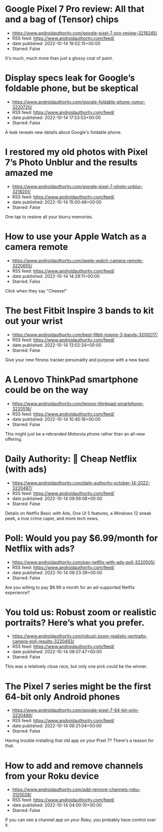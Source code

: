 # Google Pixel 7 Pro review: All that and a bag of (Tensor) chips
 - https://www.androidauthority.com/google-pixel-7-pro-review-3218245/
 - RSS feed: https://www.androidauthority.com/feed/
 - date published: 2022-10-14 19:02:15+00:00
 - Starred: False

It's much, much more than just a glossy coat of paint.

# Display specs leak for Google’s foldable phone, but be skeptical
 - https://www.androidauthority.com/google-foldable-phone-rumor-3220720/
 - RSS feed: https://www.androidauthority.com/feed/
 - date published: 2022-10-14 17:53:53+00:00
 - Starred: False

A leak reveals new details about Google's foldable phone.

# I restored my old photos with Pixel 7’s Photo Unblur and the results amazed me
 - https://www.androidauthority.com/google-pixel-7-photo-unblur-3218201/
 - RSS feed: https://www.androidauthority.com/feed/
 - date published: 2022-10-14 15:00:48+00:00
 - Starred: False

One tap to restore all your blurry memories.

# How to use your Apple Watch as a camera remote
 - https://www.androidauthority.com/apple-watch-camera-remote-3220655/
 - RSS feed: https://www.androidauthority.com/feed/
 - date published: 2022-10-14 14:29:11+00:00
 - Starred: False

Click when they say "Cheese!"

# The best Fitbit Inspire 3 bands to kit out your wrist
 - https://www.androidauthority.com/best-fitbit-inspire-3-bands-3200217/
 - RSS feed: https://www.androidauthority.com/feed/
 - date published: 2022-10-14 13:02:24+00:00
 - Starred: False

Give your new fitness tracker personality and purpose with a new band.

# A Lenovo ThinkPad smartphone could be on the way
 - https://www.androidauthority.com/lenovo-thinkpad-smartphone-3220516/
 - RSS feed: https://www.androidauthority.com/feed/
 - date published: 2022-10-14 10:45:18+00:00
 - Starred: False

This might just be a rebranded Motorola phone rather than an all-new offering.

# Daily Authority: 🍿 Cheap Netflix (with ads)
 - https://www.androidauthority.com/daily-authority-october-14-2022-3220487/
 - RSS feed: https://www.androidauthority.com/feed/
 - date published: 2022-10-14 09:56:06+00:00
 - Starred: False

Details on Netflix Basic with Ads, One UI 5 features, a Windows 12 sneak peek, a true crime caper, and more tech news.

# Poll: Would you pay $6.99/month for Netflix with ads?
 - https://www.androidauthority.com/pay-netflix-with-ads-poll-3220505/
 - RSS feed: https://www.androidauthority.com/feed/
 - date published: 2022-10-14 09:23:39+00:00
 - Starred: False

Are you willing to pay $6.99 a month for an ad-supported Netflix experience?

# You told us: Robust zoom or realistic portraits? Here’s what you prefer.
 - https://www.androidauthority.com/robust-zoom-realistic-portraits-camera-poll-results-3220483/
 - RSS feed: https://www.androidauthority.com/feed/
 - date published: 2022-10-14 08:07:47+00:00
 - Starred: False

This was a relatively close race, but only one pick could be the winner.

# The Pixel 7 series might be the first 64-bit only Android phones
 - https://www.androidauthority.com/google-pixel-7-64-bit-only-3220469/
 - RSS feed: https://www.androidauthority.com/feed/
 - date published: 2022-10-14 06:21:04+00:00
 - Starred: False

Having trouble installing that old app on your Pixel 7? There's a reason for that.

# How to add and remove channels from your Roku device
 - https://www.androidauthority.com/add-remove-channels-roku-3125028/
 - RSS feed: https://www.androidauthority.com/feed/
 - date published: 2022-10-14 04:00:10+00:00
 - Starred: False

If you can see a channel app on your Roku, you probably have control over it.
